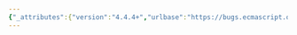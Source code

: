 ```yaml
---
{"_attributes":{"version":"4.4.4+","urlbase":"https://bugs.ecmascript.org/","maintainer":"dherman@mozilla.com"},"bug":{"bug_id":3611,"creation_ts":"2015-01-23 13:36:00 -0800","short_desc":"9.2.9 MakeConstructor: remove step 6","delta_ts":"2015-02-02 18:39:02 -0800","product":"Draft for 6th Edition","component":"editorial issue","version":"Rev 31: January 15, 2015 Draft","rep_platform":"All","op_sys":"All","bug_status":"RESOLVED","resolution":"FIXED","priority":"Normal","bug_severity":"minor","everconfirmed":true,"reporter":{"uid":"andrebargull","name":"André Bargull"},"assigned_to":{"uid":"allen","name":"Allen Wirfs-Brock"},"long_desc":[{"commentid":11621,"comment_count":0,"who":{"uid":"andrebargull","name":"André Bargull"},"bug_when":"2015-01-23 13:36:48 -0800","thetext":"9.2.9 MakeConstructor (F, writablePrototype, prototype) Abstract Operation\n\n\nStep 6 can be removed."},{"commentid":11842,"comment_count":1,"who":{"uid":"allen","name":"Allen Wirfs-Brock"},"bug_when":"2015-01-31 15:56:25 -0800","thetext":"fixed in rev32 editor's draft"},{"commentid":12024,"comment_count":2,"who":{"uid":"allen","name":"Allen Wirfs-Brock"},"bug_when":"2015-02-02 18:39:02 -0800","thetext":"fixed in rev32 draft"}]}}
---
```

